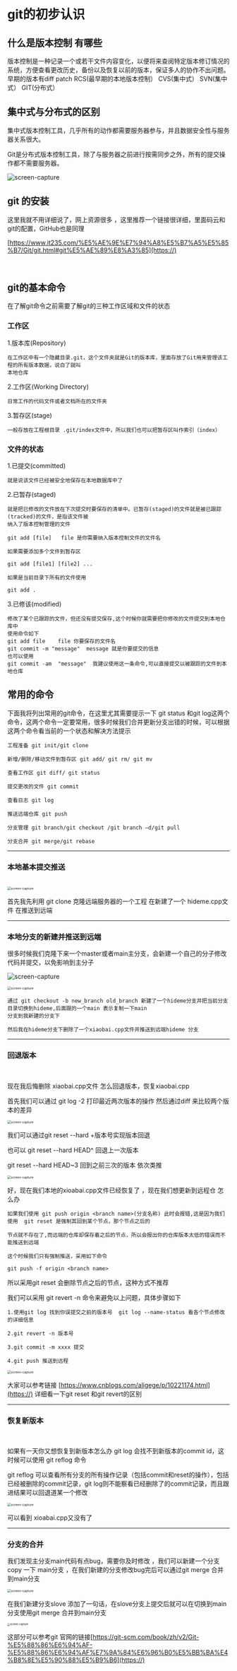 # git的初步认识

## 什么是版本控制 有哪些  

版本控制是一种记录一个或若干文件内容变化，以便将来查阅特定版本修订情况的系统，方便查看更改历史，备份以及恢复以前的版本，保证多人的协作不出问题。早期的版本有diff patch RCS(最早期的本地版本控制）   CVS(集中式） SVN(集中式）        GIT(分布式）

## 集中式与分布式的区别

集中式版本控制工具，几乎所有的动作都需要服务器参与，并且数据安全性与服务器关系很大。

Git是分布式版本控制工具，除了与服务器之前进行按需同步之外，所有的提交操作都不需要服务器。

<img src="c01a351fb02e5e5ff553b87d65ba62f7.png" alt="screen-capture" style="zoom:100%;" />

<br/>

## git 的安装

这里我就不用详细说了，网上资源很多 ，这里推荐一个链接很详细，里面码云和git的配置，GitHub也是同理

[https://www.it235.com/%E5%AE%9E%E7%94%A8%E5%B7%A5%E5%85%B7/Git/git.html#git%E5%AE%89%E8%A3%85](https://)

<br/>

## git的基本命令

在了解git命令之前需要了解git的三种工作区域和文件的状态

### 工作区

1.版本库(Repository)

```
在工作区中有一个隐藏目录.git，这个文件夹就是Git的版本库，里面存放了Git用来管理该工程的所有版本数据，说白了就叫
本地仓库
```

2.工作区(Working Directory)

```
日常工作的代码文件或者文档所在的文件夹
```

3.暂存区(stage)

```
一般存放在工程根目录 .git/index文件中，所以我们也可以把暂存区叫作索引（index）
```

### 文件的状态

1.已提交(committed)

```
就是说该文件已经被安全地保存在本地数据库中了
```

2.已暂存(staged)

```
就是把已修改的文件放在下次提交时要保存的清单中。已暂存(staged)的文件就是被已跟踪(tracked)的文件，是指该文件被
纳入了版本控制管理的文件

git add [file]   file 是你需要纳入版本控制文件的文件名

如果需要添加多个文件到暂存区 

git add [file1] [file2] ...

如果是当前目录下所有的文件使用

git add .

```

3.已修该(modified)

```
修改了某个已跟踪的文件，但还没有提交保存,这个时候你就需要把你修改的文件提交到本地仓库中
使用命令如下
git add file    file 你要保存的文件名
git commit -m "message"  message 就是你要提交的信息
也可以使用
git commit -am  "message"  我建议使用这一条命令,可以直接提交以被跟踪的文件到本地仓库
```

## 常用的命令

下面我将列出常用的git命令，在这里尤其需要提示一下 git status 和git log这两个命令，这两个命令一定要常用，很多时候我们合并更新分支出错的时候，可以根据这两个命令看当前的一个状态和解决方法提示

```
工程准备 git init/git clone

新增/删除/移动文件到暂存区 git add/ git rm/ git mv

查看工作区 git diff/ git status

提交更改的文件 git commit

查看日志 git log

推送远端仓库 git push

分支管理 git branch/git checkout /git branch –d/git pull

分支合并 git merge/git rebase
```

***

### 本地基本提交推送

<br/>

<img src="ffcb59898f21bcffeb6f7a4f33d3be29.png" alt="screen-capture" style="zoom:50%;" />

首先我先利用 git clone 克隆远端服务器的一个工程 在新建了一个 hideme.cpp文件 在推送到远端

***

### 本地分支的新建并推送到远端

很多时候我们克隆下来一个master或者main主分支，会新建一个自己的分子修改代码并提交，以免影响到主分子

![screen-capture](858752b4cb20a697ea77737d678f10d7.png)

<img src="607657619cd71d8ffc2e5cf59e3751f5.png" alt="screen-capture" style="zoom:50%;" />

```
通过 git checkout -b new_branch old_branch 新建了一个hideme分支并把当前分支目录切换到hideme,后面跟的一个main 表示复制一下main
分支到我新建的分支下

然后我在hideme分支下删除了一个xiaobai.cpp文件并推送到远端hideme 分支
```

***

### 回退版本

<br/>

现在我后悔删除 xiaobai.cpp文件 怎么回退版本，恢复xiaobai.cpp

首先我们可以通过 git log -2 打印最近两次版本的操作 然后通过diff 来比较两个版本的差异

<img src="8617ec22a08d1356a70fad1827b64f23.png" alt="screen-capture" style="zoom:50%;" />

<br/>

我们可以通过git reset --hard +版本号实现版本回退

也可以 git reset --hard HEAD^ 回退上一次版本

git reset --hard HEAD~3 回到之前三次的版本 依次类推

<img src="581e7f946289238f2737501649cc9c21.png" alt="screen-capture" style="zoom:50%;" />

好，现在我们本地的xioabai.cpp文件已经恢复了 ，现在我们想更新到远程仓 怎么办

```
如果我们使用 git push origin <branch name>(分支名称) 此时会报错,这是因为我们使用  git reset 是强制其回到某个节点，那个节点之后的

节点就不存在了,而远端的仓库却保存着之后的节点，所以会报出你的仓库版本太低的错误而不能推送到远端

这个时候我们只有强制推送，采用如下命令

git push -f origin <branch name>
```

所以采用git reset 会删除节点之后的节点，这种方式不推荐

我们可以采用 git revert -n 命令来避免以上问题，具体步骤如下

```
1.使用git log 找到你误提交之前的版本号  git log --name-status 看各个节点修改的详细信息

2.git revert -n 版本号

3.git commit -m xxxx 提交

4.git push 推送到远程

```

<img src="1e893de93b8645990101f3f4fc143463.png" alt="screen-capture" style="zoom:50%;" />

大家可以参考链接 [https://www.cnblogs.com/aligege/p/10221174.html](https://)  详细看一下git reset 和git revert的区别

***

### 恢复新版本

<br/>

如果有一天你又想恢复到新版本怎么办  git log 会找不到新版本的commit id，这时候可以使用 git reflog  命令

git reflog 可以查看所有分支的所有操作记录（包括commit和reset的操作），包括已经被删除的commit记录，git log则不能察看已经删除了的commit记录，而且跟进结果可以回退道某一个修改

<img src="9b8550d25c9eff002cb228061f83149d.png" alt="screen-capture" style="zoom:50%;" />

可以看到 xioabai.cpp又没有了

***

### 分支的合并

我们发现主分支main代码有点bug，需要你及时修改 ，我们可以新建一个分支copy 一下 main分支 ，在我们新建的分支修改bug完后可以通过git merge 合并到main分支

<img src="61eaa0e437886ebe40e72ff49bb27309.png" alt="screen-capture" style="zoom:50%;" />

在我们新建分支slove 添加了一句话，在slove分支上提交后就可以在切换到main分支使用git merge 合并到main分支

<img src="83798c9b603e0eda26818509766979d8.png" alt="screen-capture" style="zoom:40%;" />

这部分可以参考git 官网的链接[https://git-scm.com/book/zh/v2/Git-%E5%88%86%E6%94%AF-%E5%88%86%E6%94%AF%E7%9A%84%E6%96%B0%E5%BB%BA%E4%B8%8E%E5%90%88%E5%B9%B6](https://)
  